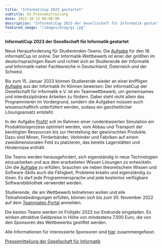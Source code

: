 ```yaml
---
title: "InformatiCup 2023 gestartet"
subtitle: GI-Pressemitteilung
date: 2022-10-13 00:00:00
description: "InformatiCup 2023 der Gesellschaft für Informatik gestartet"
featured_image: "/images/blog/gi.jpg"
---
```


**InformatiCup 2023 der Gesellschaft für Informatik gestartet**

Neue Herausforderung für Studierenden-Teams: Die [Aufgabe](https://github.com/informatiCup/informatiCup2023/blob/main/informatiCup%202023%20-%20Profit!.pdf) für den 18. informatiCup ist online. Der Informatik-Wettbewerb ist einer der größten im deutschsprachigen Raum und richtet sich an Studierende der Informatik und Informatik-naher Fachbereiche in Deutschland, Österreich und der Schweiz.

Bis zum 15. Januar 2023 können Studierende wieder an einer kniffligen [Aufgabe](https://github.com/informatiCup/informatiCup2023/blob/main/informatiCup%202023%20-%20Profit!.pdf) aus der Informatik ihr Können beweisen: Der informatiCup der Gesellschaft für Informatik e.V. ist ein Teamwettbewerb, um gemeinsames und interdisziplinäres Arbeiten zu fördern. Dabei steht nicht allein das Programmieren im Vordergrund, sondern die Aufgaben müssen auch wissenschaftlich unterfüttert werden, sodass ein ganzheitlicher Lösungsansatz entsteht.

In der Aufgabe [Profit!](https://github.com/informatiCup/informatiCup2023/blob/main/informatiCup%202023%20-%20Profit!.pdf) soll im Rahmen einer rundenbasierten Simulation ein Produktionsprozess optimiert werden, vom Abbau und Transport der benötigten Ressourcen bis zur Herstellung der gewünschten Produkte. Dazu sind Minen, Förderbänder, Verbinder und Fabriken auf einem zweidimensionalen Feld zu platzieren, das bereits Lagerstätten und Hindernisse enthält.

Die Teams werden herausgefordert, sich eigenständig in neue Technologien einzuarbeiten und aus dem erarbeiteten Wissen Lösungen zu entwickeln. Um die [Aufgabe](https://github.com/informatiCup/informatiCup2023/blob/main/informatiCup%202023%20-%20Profit!.pdf) zu erfüllen, brauchen sie neben theoretischem Wissen und Software-Skills auch die Fähigkeit, Probleme kreativ und eigenständig zu lösen. Es darf jede Programmiersprache und jede kostenlos verfügbare Softwarebibliothek verwendet werden.

Studierende, die am Wettbewerb teilnehmen wollen und alle Teilnahmebedingungen erfüllen, können sich bis zum 30. November 2022 auf dem [Teammates-Portal](https://teams.informaticup.de/) anmelden.

Die besten Teams werden im Frühjahr 2023 zur Endrunde eingeladen. Es winken attraktive Geldpreise in Höhe von mindestens 7.000 Euro, die von den Sponsoren des Wettbewerbs gestiftet werden.

Alle Informationen für interessierte Sponsoren sind [hier](https://github.com/informatiCup/informatiCup2024/blob/72c720fe7764ceebf4a7da81de1f2fe3a7965b4d/Sponsoring.pdf) zusammengefasst.

[Pressemitteilung der Gesellschaft für Informatik](https://gi.de/meldung/studierendenwettbewerb-informaticup-2023-gestartet)
